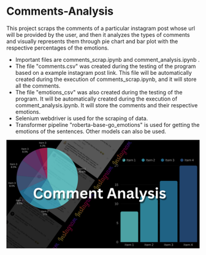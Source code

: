 # Comments-Analysis
This project scraps the comments of a particular instagram post whose url will be provided by the user, and then it analyzes the types of comments and visually represents them through pie chart and bar plot with the respective percentages of the emotions.

- Important files are comments_scrap.ipynb and comment_analysis.ipynb .
- The file "comments.csv" was created during the testing of the program based on a example instagram post link. This file will be automatically created during the execution of comments_scrap.ipynb, and it will store all the comments.
- The file "emotions_csv" was also created during the testing of the program. It will be automatically created during the execution of comment_analysis.ipynb. It will store the comments and their respective emotions.
- Selenium webdriver is used for the scraping of data.
- Transformer pipeline "roberta-base-go_emotions" is used for getting the emotions of the sentences. Other models can also be used. 

[![Watch the video](assests/CA_thumbnail.png)](https://youtu.be/kk9DoxikJT8)
